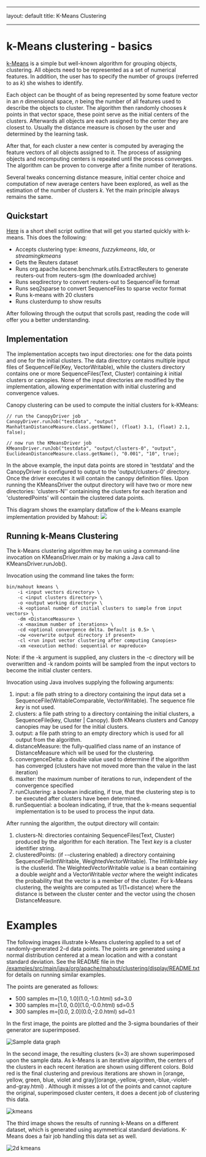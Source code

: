 <!--
 Licensed to the Apache Software Foundation (ASF) under one or more
 contributor license agreements.  See the NOTICE file distributed with
 this work for additional information regarding copyright ownership.
 The ASF licenses this file to You under the Apache License, Version 2.0
 (the "License"); you may not use this file except in compliance with
 the License.  You may obtain a copy of the License at

     http://www.apache.org/licenses/LICENSE-2.0

 Unless required by applicable law or agreed to in writing, software
 distributed under the License is distributed on an "AS IS" BASIS,
 WITHOUT WARRANTIES OR CONDITIONS OF ANY KIND, either express or implied.
 See the License for the specific language governing permissions and
 limitations under the License.
-->
---
layout: default
title: K-Means Clustering

   
---

# k-Means clustering - basics

[k-Means](http://en.wikipedia.org/wiki/Kmeans) is a simple but well-known algorithm for grouping objects, clustering. All objects need to be represented
as a set of numerical features. In addition, the user has to specify the
number of groups (referred to as *k*) she wishes to identify.

Each object can be thought of as being represented by some feature vector
in an _n_ dimensional space, _n_ being the number of all features used to
describe the objects to cluster. The algorithm then randomly chooses _k_
points in that vector space, these point serve as the initial centers of
the clusters. Afterwards all objects are each assigned to the center they
are closest to. Usually the distance measure is chosen by the user and
determined by the learning task.

After that, for each cluster a new center is computed by averaging the
feature vectors of all objects assigned to it. The process of assigning
objects and recomputing centers is repeated until the process converges.
The algorithm can be proven to converge after a finite number of
iterations.

Several tweaks concerning distance measure, initial center choice and
computation of new average centers have been explored, as well as the
estimation of the number of clusters _k_. Yet the main principle always
remains the same.



<a name="K-MeansClustering-Quickstart"></a>
## Quickstart

[Here](https://github.com/apache/mahout/blob/master/examples/bin/cluster-reuters.sh)
 is a short shell script outline that will get you started quickly with
k-means. This does the following:

* Accepts clustering type: *kmeans*, *fuzzykmeans*, *lda*, or *streamingkmeans*
* Gets the Reuters dataset
* Runs org.apache.lucene.benchmark.utils.ExtractReuters to generate
reuters-out from reuters-sgm (the downloaded archive)
* Runs seqdirectory to convert reuters-out to SequenceFile format
* Runs seq2sparse to convert SequenceFiles to sparse vector format
* Runs k-means with 20 clusters
* Runs clusterdump to show results

After following through the output that scrolls past, reading the code will
offer you a better understanding.


<a name="K-MeansClustering-Designofimplementation"></a>
## Implementation

The implementation accepts two input directories: one for the data points
and one for the initial clusters. The data directory contains multiple
input files of SequenceFile(Key, VectorWritable), while the clusters
directory contains one or more SequenceFiles(Text, Cluster)
containing _k_ initial clusters or canopies. None of the input directories
are modified by the implementation, allowing experimentation with initial
clustering and convergence values.

Canopy clustering can be used to compute the initial clusters for k-KMeans:

    // run the CanopyDriver job
    CanopyDriver.runJob("testdata", "output"
    ManhattanDistanceMeasure.class.getName(), (float) 3.1, (float) 2.1, false);

    // now run the KMeansDriver job
    KMeansDriver.runJob("testdata", "output/clusters-0", "output",
    EuclideanDistanceMeasure.class.getName(), "0.001", "10", true);


In the above example, the input data points are stored in 'testdata' and
the CanopyDriver is configured to output to the 'output/clusters-0'
directory. Once the driver executes it will contain the canopy definition
files. Upon running the KMeansDriver the output directory will have two or
more new directories: 'clusters-N'' containining the clusters for each
iteration and 'clusteredPoints' will contain the clustered data points.

This diagram shows the examplary dataflow of the k-Means example
implementation provided by Mahout:
<img src="../../images/Example implementation of k-Means provided with Mahout.png">


<a name="K-MeansClustering-Runningk-MeansClustering"></a>
## Running k-Means Clustering

The k-Means clustering algorithm may be run using a command-line invocation
on KMeansDriver.main or by making a Java call to KMeansDriver.runJob().

Invocation using the command line takes the form:


    bin/mahout kmeans \
        -i <input vectors directory> \
        -c <input clusters directory> \
        -o <output working directory> \
        -k <optional number of initial clusters to sample from input vectors> \
        -dm <DistanceMeasure> \
        -x <maximum number of iterations> \
        -cd <optional convergence delta. Default is 0.5> \
        -ow <overwrite output directory if present>
        -cl <run input vector clustering after computing Canopies>
        -xm <execution method: sequential or mapreduce>


Note: if the \-k argument is supplied, any clusters in the \-c directory
will be overwritten and \-k random points will be sampled from the input
vectors to become the initial cluster centers.

Invocation using Java involves supplying the following arguments:

1. input: a file path string to a directory containing the input data set a
SequenceFile(WritableComparable, VectorWritable). The sequence file _key_
is not used.
1. clusters: a file path string to a directory containing the initial
clusters, a SequenceFile(key, Cluster \| Canopy). Both KMeans clusters and
Canopy canopies may be used for the initial clusters.
1. output: a file path string to an empty directory which is used for all
output from the algorithm.
1. distanceMeasure: the fully-qualified class name of an instance of
DistanceMeasure which will be used for the clustering.
1. convergenceDelta: a double value used to determine if the algorithm has
converged (clusters have not moved more than the value in the last
iteration)
1. maxIter: the maximum number of iterations to run, independent of the
convergence specified
1. runClustering: a boolean indicating, if true, that the clustering step is
to be executed after clusters have been determined.
1. runSequential: a boolean indicating, if true, that the k-means sequential
implementation is to be used to process the input data.

After running the algorithm, the output directory will contain:
1. clusters-N: directories containing SequenceFiles(Text, Cluster) produced
by the algorithm for each iteration. The Text _key_ is a cluster identifier
string.
1. clusteredPoints: (if \--clustering enabled) a directory containing
SequenceFile(IntWritable, WeightedVectorWritable). The IntWritable _key_ is
the clusterId. The WeightedVectorWritable _value_ is a bean containing a
double _weight_ and a VectorWritable _vector_ where the weight indicates
the probability that the vector is a member of the cluster. For k-Means
clustering, the weights are computed as 1/(1+distance) where the distance
is between the cluster center and the vector using the chosen
DistanceMeasure.

<a name="K-MeansClustering-Examples"></a>
# Examples

The following images illustrate k-Means clustering applied to a set of
randomly-generated 2-d data points. The points are generated using a normal
distribution centered at a mean location and with a constant standard
deviation. See the README file in the [/examples/src/main/java/org/apache/mahout/clustering/display/README.txt](https://github.com/apache/mahout/blob/master/examples/src/main/java/org/apache/mahout/clustering/display/README.txt)
 for details on running similar examples.

The points are generated as follows:

* 500 samples m=\[1.0, 1.0\](1.0,-1.0\.html)
 sd=3.0
* 300 samples m=\[1.0, 0.0\](1.0,-0.0\.html)
 sd=0.5
* 300 samples m=\[0.0, 2.0\](0.0,-2.0\.html)
 sd=0.1

In the first image, the points are plotted and the 3-sigma boundaries of
their generator are superimposed.

![Sample data graph](../../images/SampleData.png)

In the second image, the resulting clusters (k=3) are shown superimposed upon the sample data. As k-Means is an iterative algorithm, the centers of the clusters in each recent iteration are shown using different colors. Bold red is the final clustering and previous iterations are shown in \[orange, yellow, green, blue, violet and gray\](orange,-yellow,-green,-blue,-violet-and-gray\.html)
. Although it misses a lot of the points and cannot capture the original,
superimposed cluster centers, it does a decent job of clustering this data.

![kmeans](../../images/KMeans.png)

The third image shows the results of running k-Means on a different dataset, which is generated using asymmetrical standard deviations.
K-Means does a fair job handling this data set as well.

![2d kmeans](../../images/2dKMeans.png)